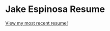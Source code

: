 <h1>Jake Espinosa Resume</h1>

[View my most recent resume!](https://github.com/jakeEspinosa/resume/blob/main/espinosaJResume.pdf)
